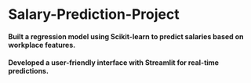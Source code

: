 # Salary-Prediction-Project
#### Built a regression model using Scikit-learn to predict salaries based on workplace features.
#### Developed a user-friendly interface with Streamlit for real-time predictions.
